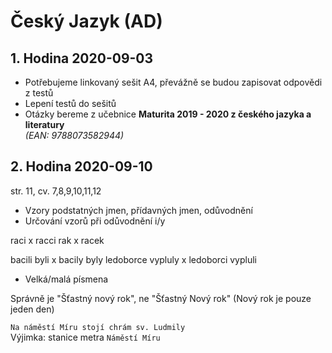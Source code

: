 # Český Jazyk (AD)

## 1. Hodina 2020-09-03

- Potřebujeme linkovaný sešit A4, převážně se budou zapisovat odpovědi z testů
- Lepení testů do sešitů
- Otázky bereme z učebnice **Maturita 2019 - 2020 z českého jazyka a literatury**  
*(EAN: 9788073582944)*

## 2. Hodina 2020-09-10

str. 11, cv. 7,8,9,10,11,12

- Vzory podstatných jmen, přídavných jmen, odůvodnění
- Určování vzorů při odůvodnění i/y

raci	x	racci
rak		x	racek

bacili byli			x	bacily byly
ledoborce vypluly	x	ledoborci vypluli

- Velká/malá písmena

Správně je "Šťastný nový rok", ne "Šťastný Nový rok" (Nový rok je pouze jeden den)

`Na náměstí Míru stojí chrám sv. Ludmily`  
Výjimka: stanice metra `Náměstí Míru`
